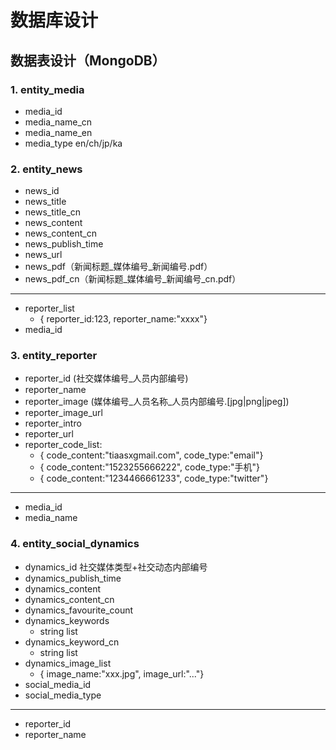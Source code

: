 # 数据库设计

## 数据表设计（MongoDB）

### 1. entity_media
  - media_id
  - media_name_cn
  - media_name_en
  - media_type   en/ch/jp/ka

### 2. entity_news
  - news_id
  - news_title
  - news_title_cn
  - news_content
  - news_content_cn
  - news_publish_time
  - news_url
  - news_pdf（新闻标题_媒体编号_新闻编号.pdf）
  - news_pdf_cn（新闻标题_媒体编号_新闻编号_cn.pdf）
  - --------------
  - reporter_list
    - { reporter_id:123, reporter_name:"xxxx"} 
  - media_id

### 3. entity_reporter
  - reporter_id (社交媒体编号_人员内部编号)
  - reporter_name
  - reporter_image (媒体编号_人员名称_人员内部编号.[jpg|png|jpeg])
  - reporter_image_url
  - reporter_intro
  - reporter_url
  - reporter_code_list:
    - { code_content:"tiaasxgmail.com", code_type:"email"}
    - { code_content:"1523255666222", code_type:"手机"}
    - { code_content:"1234466661233", code_type:"twitter"}
  - --------------
  - media_id
  - media_name

### 4. entity_social_dynamics
  - dynamics_id    社交媒体类型+社交动态内部编号
  - dynamics_publish_time
  - dynamics_content
  - dynamics_content_cn
  - dynamics_favourite_count
  - dynamics_keywords
    - string list
  - dynamics_keyword_cn
    - string list
  - dynamics_image_list
    - { image_name:"xxx.jpg", image_url:"..."} 
  - social_media_id
  - social_media_type
  - ---------------
  - reporter_id
  - reporter_name
  